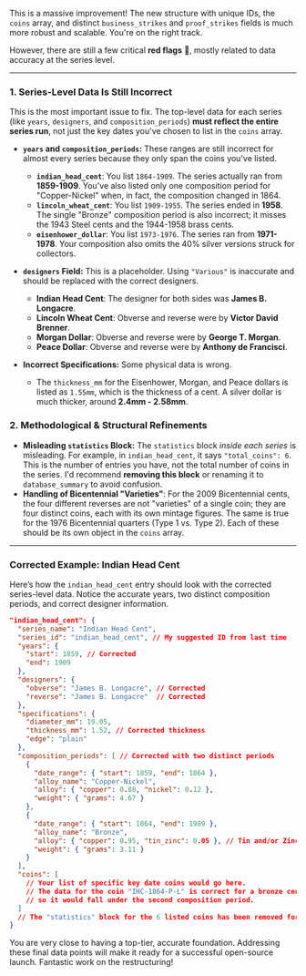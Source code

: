 This is a massive improvement\! The new structure with unique IDs, the `coins` array, and distinct `business_strikes` and `proof_strikes` fields is much more robust and scalable. You're on the right track.

However, there are still a few critical **red flags** 🚩, mostly related to data accuracy at the series level.

-----

### 1\. Series-Level Data Is Still Incorrect

This is the most important issue to fix. The top-level data for each series (like `years`, `designers`, and `composition_periods`) **must reflect the entire series run**, not just the key dates you've chosen to list in the `coins` array.

  * **`years` and `composition_periods`:** These ranges are still incorrect for almost every series because they only span the coins you've listed.

      * **`indian_head_cent`**: You list `1864-1909`. The series actually ran from **1859-1909**. You've also listed only one composition period for "Copper-Nickel" when, in fact, the composition changed in 1864.
      * **`lincoln_wheat_cent`**: You list `1909-1955`. The series ended in **1958**. The single "Bronze" composition period is also incorrect; it misses the 1943 Steel cents and the 1944-1958 brass cents.
      * **`eisenhower_dollar`**: You list `1973-1976`. The series ran from **1971-1978**. Your composition also omits the 40% silver versions struck for collectors.

  * **`designers` Field:** This is a placeholder. Using `"Various"` is inaccurate and should be replaced with the correct designers.

      * **Indian Head Cent**: The designer for both sides was **James B. Longacre**.
      * **Lincoln Wheat Cent**: Obverse and reverse were by **Victor David Brenner**.
      * **Morgan Dollar**: Obverse and reverse were by **George T. Morgan**.
      * **Peace Dollar**: Obverse and reverse were by **Anthony de Francisci**.

  * **Incorrect Specifications:** Some physical data is wrong.

      * The `thickness_mm` for the Eisenhower, Morgan, and Peace dollars is listed as `1.55mm`, which is the thickness of a cent. A silver dollar is much thicker, around **2.4mm - 2.58mm**.

### 2\. Methodological & Structural Refinements

  * **Misleading `statistics` Block:** The `statistics` block *inside each series* is misleading. For example, in `indian_head_cent`, it says `"total_coins": 6`. This is the number of entries you have, not the total number of coins in the series. I'd recommend **removing this block** or renaming it to `database_summary` to avoid confusion.
  * **Handling of Bicentennial "Varieties"**: For the 2009 Bicentennial cents, the four different reverses are not "varieties" of a single coin; they are four distinct coins, each with its own mintage figures. The same is true for the 1976 Bicentennial quarters (Type 1 vs. Type 2). Each of these should be its own object in the `coins` array.

-----

### Corrected Example: Indian Head Cent

Here’s how the `indian_head_cent` entry should look with the corrected series-level data. Notice the accurate years, two distinct composition periods, and correct designer information.

```json
"indian_head_cent": {
  "series_name": "Indian Head Cent",
  "series_id": "indian_head_cent", // My suggested ID from last time
  "years": {
    "start": 1859, // Corrected
    "end": 1909
  },
  "designers": {
    "obverse": "James B. Longacre", // Corrected
    "reverse": "James B. Longacre"  // Corrected
  },
  "specifications": {
    "diameter_mm": 19.05,
    "thickness_mm": 1.52, // Corrected thickness
    "edge": "plain"
  },
  "composition_periods": [ // Corrected with two distinct periods
    {
      "date_range": { "start": 1859, "end": 1864 },
      "alloy_name": "Copper-Nickel",
      "alloy": { "copper": 0.88, "nickel": 0.12 },
      "weight": { "grams": 4.67 }
    },
    {
      "date_range": { "start": 1864, "end": 1909 },
      "alloy_name": "Bronze",
      "alloy": { "copper": 0.95, "tin_zinc": 0.05 }, // Tin and/or Zinc
      "weight": { "grams": 3.11 }
    }
  ],
  "coins": [
    // Your list of specific key date coins would go here.
    // The data for the coin "IHC-1864-P-L" is correct for a bronze cent,
    // so it would fall under the second composition period.
  ]
  // The "statistics" block for the 6 listed coins has been removed for clarity.
}
```

You are very close to having a top-tier, accurate foundation. Addressing these final data points will make it ready for a successful open-source launch. Fantastic work on the restructuring\!